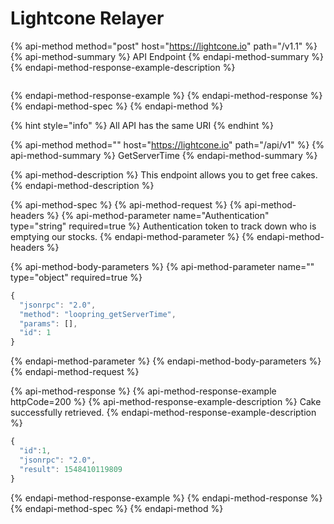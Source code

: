 # Lightcone Relayer

{% api-method method="post" host="https://lightcone.io" path="/v1.1" %}
{% api-method-summary %}
API Endpoint
{% endapi-method-summary %}
{% endapi-method-response-example-description %}

```

```
{% endapi-method-response-example %}
{% endapi-method-response %}
{% endapi-method-spec %}
{% endapi-method %}

{% hint style="info" %}
All API has the same URI
{% endhint %}

{% api-method method="" host="https://lightcone.io" path="/api/v1" %}
{% api-method-summary %}
GetServerTime
{% endapi-method-summary %}

{% api-method-description %}
This endpoint allows you to get free cakes.
{% endapi-method-description %}

{% api-method-spec %}
{% api-method-request %}
{% api-method-headers %}
{% api-method-parameter name="Authentication" type="string" required=true %}
Authentication token to track down who is emptying our stocks.
{% endapi-method-parameter %}
{% endapi-method-headers %}

{% api-method-body-parameters %}
{% api-method-parameter name="" type="object" required=true %}
```javascript
{
  "jsonrpc": "2.0",
  "method": "loopring_getServerTime",
  "params": [],
  "id": 1
}
```
{% endapi-method-parameter %}
{% endapi-method-body-parameters %}
{% endapi-method-request %}

{% api-method-response %}
{% api-method-response-example httpCode=200 %}
{% api-method-response-example-description %}
Cake successfully retrieved.
{% endapi-method-response-example-description %}

```javascript
{
  "id":1,
  "jsonrpc": "2.0",
  "result": 1548410119809
}
```
{% endapi-method-response-example %}
{% endapi-method-response %}
{% endapi-method-spec %}
{% endapi-method %}

